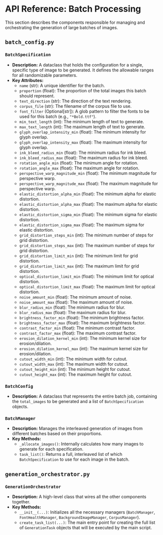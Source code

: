 # API Reference: Batch Processing

This section describes the components responsible for managing and orchestrating the generation of large batches of images.

## `batch_config.py`

### `BatchSpecification`
- **Description:** A dataclass that holds the configuration for a single, specific type of image to be generated. It defines the allowable ranges for all randomizable parameters.
- **Key Attributes:**
    - `name` (str): A unique identifier for the batch.
    - `proportion` (float): The proportion of the total images this batch should represent.
    - `text_direction` (str): The direction of the text rendering.
    - `corpus_file` (str): The filename of the corpus file to use.
    - `font_filter` (Optional[str]): A glob pattern to filter the fonts to be used for this batch (e.g., `"*Bold.ttf"`).
    - `min_text_length` (int): The minimum length of text to generate.
    - `max_text_length` (int): The maximum length of text to generate.
    - `glyph_overlap_intensity_min` (float): The minimum intensity for glyph overlap.
    - `glyph_overlap_intensity_max` (float): The maximum intensity for glyph overlap.
    - `ink_bleed_radius_min` (float): The minimum radius for ink bleed.
    - `ink_bleed_radius_max` (float): The maximum radius for ink bleed.
    - `rotation_angle_min` (float): The minimum angle for rotation.
    - `rotation_angle_max` (float): The maximum angle for rotation.
    - `perspective_warp_magnitude_min` (float): The minimum magnitude for perspective warp.
    - `perspective_warp_magnitude_max` (float): The maximum magnitude for perspective warp.
    - `elastic_distortion_alpha_min` (float): The minimum alpha for elastic distortion.
    - `elastic_distortion_alpha_max` (float): The maximum alpha for elastic distortion.
    - `elastic_distortion_sigma_min` (float): The minimum sigma for elastic distortion.
    - `elastic_distortion_sigma_max` (float): The maximum sigma for elastic distortion.
    - `grid_distortion_steps_min` (int): The minimum number of steps for grid distortion.
    - `grid_distortion_steps_max` (int): The maximum number of steps for grid distortion.
    - `grid_distortion_limit_min` (int): The minimum limit for grid distortion.
    - `grid_distortion_limit_max` (int): The maximum limit for grid distortion.
    - `optical_distortion_limit_min` (float): The minimum limit for optical distortion.
    - `optical_distortion_limit_max` (float): The maximum limit for optical distortion.
    - `noise_amount_min` (float): The minimum amount of noise.
    - `noise_amount_max` (float): The maximum amount of noise.
    - `blur_radius_min` (float): The minimum radius for blur.
    - `blur_radius_max` (float): The maximum radius for blur.
    - `brightness_factor_min` (float): The minimum brightness factor.
    - `brightness_factor_max` (float): The maximum brightness factor.
    - `contrast_factor_min` (float): The minimum contrast factor.
    - `contrast_factor_max` (float): The maximum contrast factor.
    - `erosion_dilation_kernel_min` (int): The minimum kernel size for erosion/dilation.
    - `erosion_dilation_kernel_max` (int): The maximum kernel size for erosion/dilation.
    - `cutout_width_min` (int): The minimum width for cutout.
    - `cutout_width_max` (int): The maximum width for cutout.
    - `cutout_height_min` (int): The minimum height for cutout.
    - `cutout_height_max` (int): The maximum height for cutout.

### `BatchConfig`
- **Description:** A dataclass that represents the entire batch job, containing the `total_images` to be generated and a list of `BatchSpecification` objects.

### `BatchManager`
- **Description:** Manages the interleaved generation of images from different batches based on their proportions.
- **Key Methods:**
    - `_allocate_images()`: Internally calculates how many images to generate for each specification.
    - `task_list()`: Returns a full, interleaved list of which `BatchSpecification` to use for each image in the batch.

## `generation_orchestrator.py`

### `GenerationOrchestrator`
- **Description:** A high-level class that wires all the other components together.
- **Key Methods:**
    - `__init__(...)`: Initializes all the necessary managers (`BatchManager`, `FontHealthManager`, `BackgroundImageManager`, `CorpusManager`).
    - `create_task_list(...)`: The main entry point for creating the full list of `GenerationTask` objects that will be executed by the main script.
